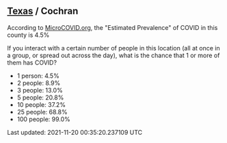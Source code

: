 
## [Texas](/united-states/texas) / Cochran

According to [MicroCOVID.org](http://microcovid.org),
the "Estimated Prevalence" of COVID in this county is 4.5%

If you interact with a certain number of people in this location
(all at once in a group, or spread out across the day), what is the chance that
1 or more of them has COVID?

- 1 person: 4.5%
- 2 people: 8.9%
- 3 people: 13.0%
- 5 people: 20.8%
- 10 people: 37.2%
- 25 people: 68.8%
- 100 people: 99.0%

Last updated: 2021-11-20 00:35:20.237109 UTC
